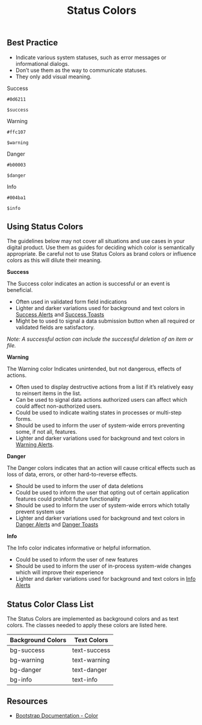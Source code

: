 ﻿---
title: Status Colors
summary: Pelican uses Status colors to inform users about what is going on with the system.
tags: color
layout: guide
eleventyNavigation:
  key: Status Colors
  parent: Foundation
  order: 2
  excerpt: Pelican uses Status colors to inform users about what is going on with the system.
  img: /img/illustrations/illus-status-colors.svg
--- 

## Best Practice

- Indicate various system statuses, such as error messages or informational dialogs. 
- Don’t use them as the way to communicate statuses.
- They only add visual meaning.

<div class="row mb-5">
  <div class="col-md-6 col-xl-3">
    <div class="card border-0">
      <div class="bg-success rounded-top pd-color-block"></div>
      <div class="card-body">
        <p class="mb-0 fw-bold">Success</p>
        <p class="mb-0"><code>#0d6211</code></p>
        <p class="mb-0"><code>$success</code></p>
      </div>
    </div>
  </div>
  <div class="col-md-6 col-xl-3">
    <div class="card border-0">
      <div class="bg-warning rounded-top pd-color-block"></div>
      <div class="card-body">
        <p class="mb-0 fw-bold">Warning</p>
        <p class="mb-0"><code>#ffc107</code></p>
        <p class="mb-0"><code>$warning</code></p>
      </div>
    </div>
  </div>
  <div class="col-md-6 col-xl-3">
    <div class="card border-0">
      <div class="bg-danger rounded-top pd-color-block"></div>
      <div class="card-body">
        <p class="mb-0 fw-bold">Danger</p>
        <p class="mb-0"><code>#b00003</code></p>
        <p class="mb-0"><code>$danger</code></p>
      </div>
    </div>
  </div>
  <div class="col-md-6 col-xl-3">
    <div class="card border-0">
      <div class="bg-info rounded-top pd-color-block"></div>
      <div class="card-body">
        <p class="mb-0 fw-bold">Info</p>
        <p class="mb-0"><code>#004ba1</code></p>
        <p class="mb-0"><code>$info</code></p>
      </div>
    </div>
  </div>
</div>

## Using Status Colors

The guidelines below may not cover all situations and use cases in your digital product. Use them as guides for deciding which color is semantically appropriate. Be careful not to use Status Colors as brand colors or influence colors as this will dilute their meaning.

**Success**

The Success color indicates an action is successful or an event is beneficial.

- Often used in validated form field indications
- Lighter and darker variations used for background and text colors in [Success Alerts](/components/alerts/) and [Success Toasts](/components/toasts/)
- Might be to used to signal a data submission button when all required or validated fields are satisfactory.

_Note: A successful action can include the successful deletion of an item or file._

**Warning**

The Warning color Indicates unintended, but not dangerous, effects of actions.

- Often used to display destructive actions from a list if it’s relatively easy to reinsert items in the list.
- Can be used to signal data actions authorized users can affect which could affect non-authorized users.
- Could be used to indicate waiting states in processes or multi-step forms.
- Should be used to inform the user of system-wide errors preventing some, if not all, features.
- Lighter and darker variations used for background and text colors in [Warning Alerts](/components/alerts/).

**Danger**

The Danger colors indicates that an action will cause critical effects such as loss of data, errors, or other hard-to-reverse effects.

- Should be used to inform the user of data deletions
- Could be used to inform the user that opting out of certain application features could prohibit future functionality
- Should be used to inform the user of system-wide errors which totally prevent system use
- Lighter and darker variations used for background and text colors in [Danger Alerts](/components/alerts/) and [Danger Toasts](/components/toasts/)

**Info**

The Info color indicates informative or helpful information.

- Could be used to inform the user of new features
- Should be used to inform the user of in-process system-wide changes which will improve their experience
- Lighter and darker variations used for background and text colors in [Info Alerts](/components/alerts/)

## Status Color Class List

The Status Colors are implemented as background colors and as text colors. The classes needed to apply these colors are listed here.

<div class="table-wrapper">
  <table class="table table-striped mb-5">
    <thead>
      <tr>
        <th>Background Colors</th>
        <th>Text Colors</th>
      </tr>
    </thead>
    <tbody class="h5">
      <tr>
        <td><span class="badge badge-success">bg-success</span></td>
        <td><span class="badge bg-transparent text-success">text-success</span></td>
      </tr>
      <tr>
        <td><span class="badge badge-warning">bg-warning</span></td>
        <td><span class="badge bg-transparent text-warning">text-warning</span></td>
      </tr>
      <tr>
        <td><span class="badge badge-danger">bg-danger</span></td>
        <td><span class="badge bg-transparent text-danger">text-danger</span></td>
      </tr>
      <tr>
        <td><span class="badge badge-info">bg-info</span></td>
        <td><span class="badge bg-transparent text-info">text-info</span></td>
      </tr>                 
    </tbody>
  </table>
</div>

## Resources

* <a href="https://getbootstrap.com/docs/4.5/utilities/colors/" target="_blank">Bootstrap Documentation - Color</a>
